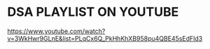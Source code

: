 # DSA PLAYLIST ON YOUTUBE

https://www.youtube.com/watch?v=3WkHwr9GLnE&list=PLqCx6Q_PkHhKhXB958pu4QBE45sEdFld3
